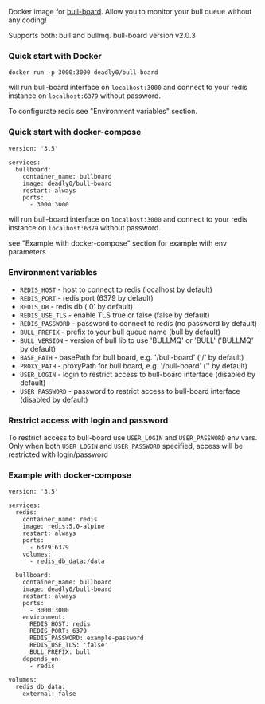 Docker image for [bull-board]. Allow you to monitor your bull queue without any coding!

Supports both: bull and bullmq. bull-board version v2.0.3

### Quick start with Docker
```
docker run -p 3000:3000 deadly0/bull-board
```
will run bull-board interface on `localhost:3000` and connect to your redis instance on `localhost:6379` without password.

To configurate redis see "Environment variables" section.

### Quick start with docker-compose
```
version: '3.5'

services:
  bullboard:
    container_name: bullboard
    image: deadly0/bull-board
    restart: always
    ports:
      - 3000:3000
```
will run bull-board interface on `localhost:3000` and connect to your redis instance on `localhost:6379` without password.

see "Example with docker-compose" section for example with env parameters


### Environment variables
* `REDIS_HOST` - host to connect to redis (localhost by default)
* `REDIS_PORT` - redis port (6379 by default)
* `REDIS_DB` - redis db ('0' by default)
* `REDIS_USE_TLS` - enable TLS true or false (false by default)
* `REDIS_PASSWORD` - password to connect to redis (no password by default)
* `BULL_PREFIX` - prefix to your bull queue name (bull by default)
* `BULL_VERSION` - version of bull lib to use 'BULLMQ' or 'BULL' ('BULLMQ' by default)
* `BASE_PATH` - basePath for bull board, e.g. '/bull-board' ('/' by default)
* `PROXY_PATH` - proxyPath for bull board, e.g. '/bull-board' ('' by default)
* `USER_LOGIN` - login to restrict access to bull-board interface (disabled by default)
* `USER_PASSWORD` - password to restrict access to bull-board interface (disabled by default)


### Restrict access with login and password

To restrict access to bull-board use `USER_LOGIN` and `USER_PASSWORD` env vars.
Only when both `USER_LOGIN` and `USER_PASSWORD` specified, access will be restricted with login/password


### Example with docker-compose
```
version: '3.5'

services:
  redis:
    container_name: redis
    image: redis:5.0-alpine
    restart: always
    ports:
      - 6379:6379
    volumes:
      - redis_db_data:/data

  bullboard:
    container_name: bullboard
    image: deadly0/bull-board
    restart: always
    ports:
      - 3000:3000
    environment:
      REDIS_HOST: redis
      REDIS_PORT: 6379
      REDIS_PASSWORD: example-password
      REDIS_USE_TLS: 'false'
      BULL_PREFIX: bull
    depends_on:
      - redis

volumes:
  redis_db_data:
    external: false
```

[bull-board]: https://github.com/vcapretz/bull-board
